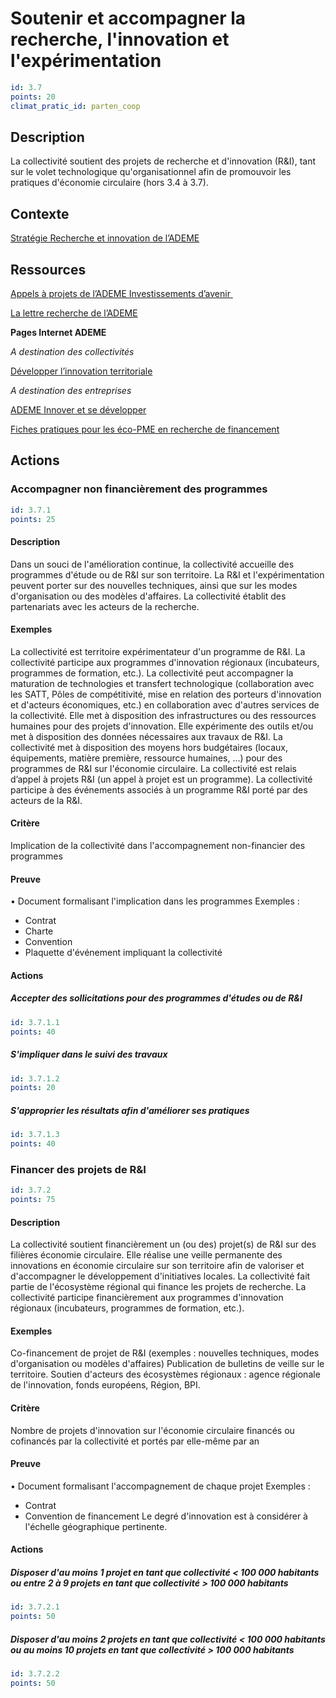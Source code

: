# Soutenir et accompagner la recherche, l'innovation et l'expérimentation
```yaml
id: 3.7
points: 20
climat_pratic_id: parten_coop
```
## Description
La collectivité soutient des projets de recherche et d'innovation (R&I), tant sur le volet technologique qu'organisationnel afin de promouvoir les pratiques d'économie circulaire (hors 3.4 à 3.7).

## Contexte

<a href="https://www.ademe.fr/strategie-recherche-developpement-innovation-lademe-periode-2014-2020">Stratégie
Recherche et innovation de l’ADEME</a>


## Ressources

<a href="https://www.ademe.fr/actualites/appels-a-projets?appels-en-cours=1&amp;investissements-davenir=1">Appels à projets de l’ADEME Investissements d’avenir&nbsp;</a>

<a href="https://www.ademe.fr/dossier/ademe/lettre-recherche">La
lettre recherche de l’ADEME</a>

**Pages Internet ADEME**

<i>A destination des collectivités</i>

<a href="https://www.ademe.fr/collectivites-secteur-public/animer-territoire/developper-linnovation-territoriale">Développer l’innovation territoriale</a>

<i>A destination des entreprises</i>

<a href="https:/www.ademe.fr/entreprises-monde-agricole/innover-developper">ADEME Innover et se développer</a>

<a href="https://www.ademe.fr/fiches-pratiques-eco-pme-recherche-financement">Fiches pratiques pour les éco-PME en recherche de financement</a>

## Actions
### Accompagner non financièrement des programmes
```yaml
id: 3.7.1
points: 25
```
#### Description
Dans un souci de l'amélioration continue, la collectivité accueille des programmes d'étude ou de R&I sur son territoire. La R&I et l'expérimentation peuvent porter sur des nouvelles techniques, ainsi que sur les modes d'organisation ou des modèles d'affaires.
La collectivité établit des partenariats avec les acteurs de la recherche.

#### Exemples
La collectivité est territoire expérimentateur d'un programme de R&I.
La collectivité participe aux programmes d'innovation régionaux (incubateurs, programmes de formation, etc.).
La collectivité peut accompagner la maturation de technologies et transfert technologique (collaboration avec les SATT, Pôles de compétitivité, mise en relation des porteurs d'innovation et d'acteurs économiques, etc.) en collaboration avec d'autres services de la collectivité.
Elle met à disposition des infrastructures ou des ressources humaines pour des projets d'innovation.
Elle expérimente des outils et/ou met à disposition des données nécessaires aux travaux de R&I.
La collectivité met à disposition des moyens hors budgétaires (locaux, équipements, matière première, ressource humaines, …) pour des programmes de R&I sur l'économie circulaire.
La collectivité est relais d’appel à projets R&I (un appel à projet est un programme).
La collectivité participe à des événements associés à un programme R&I porté par des acteurs de la R&I.

#### Critère
Implication de la collectivité dans l'accompagnement non-financier des programmes

#### Preuve
• Document formalisant l'implication dans les programmes
Exemples :
- Contrat
- Charte
- Convention
- Plaquette d'événement impliquant la collectivité

#### Actions
##### Accepter des sollicitations pour des programmes d'études ou de R&I
```yaml
id: 3.7.1.1
points: 40
```

##### S'impliquer dans le suivi des travaux
```yaml
id: 3.7.1.2
points: 20
```

##### S'approprier les résultats afin d'améliorer ses pratiques
```yaml
id: 3.7.1.3
points: 40
```


### Financer des projets de R&I
```yaml
id: 3.7.2
points: 75
```
#### Description
La collectivité soutient financièrement un (ou des) projet(s) de R&I sur des filières économie circulaire. Elle réalise une veille permanente des innovations en économie circulaire sur son territoire afin de valoriser et d'accompagner le développement d'initiatives locales. La collectivité fait partie de l'écosystème régional qui finance les projets de recherche.
La collectivité participe financièrement aux programmes d'innovation régionaux (incubateurs, programmes de formation, etc.).

#### Exemples
Co-financement de projet de R&I (exemples : nouvelles techniques, modes d'organisation ou modèles d'affaires)
Publication de bulletins de veille sur le territoire.
Soutien d'acteurs des écosystèmes régionaux : agence régionale de l'innovation, fonds européens, Région, BPI.

#### Critère
Nombre de projets d'innovation sur l'économie circulaire financés ou cofinancés par la collectivité et portés par elle-même par an

#### Preuve
• Document formalisant l'accompagnement de chaque projet
Exemples :
- Contrat
- Convention de financement
Le degré d'innovation est à considérer à l'échelle géographique pertinente.

#### Actions
##### Disposer d'au moins 1 projet en tant que collectivité < 100 000 habitants ou entre 2 à 9 projets en tant que collectivité > 100 000 habitants
```yaml
id: 3.7.2.1
points: 50
```

##### Disposer d'au moins 2 projets  en tant que collectivité < 100 000 habitants ou au moins 10 projets en tant que collectivité > 100 000 habitants
```yaml
id: 3.7.2.2
points: 50
```

